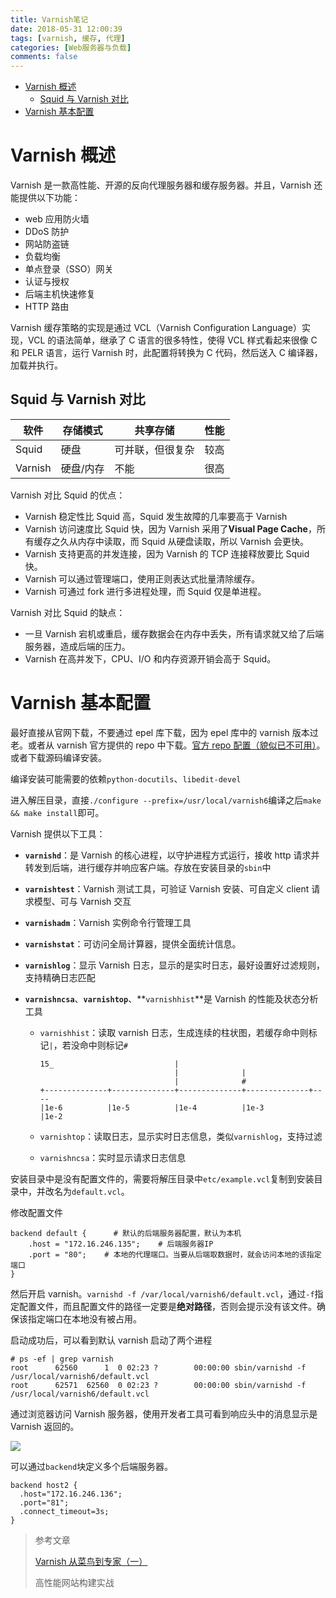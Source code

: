 ```yaml
---
title: Varnish笔记
date: 2018-05-31 12:00:39
tags: [varnish, 缓存, 代理]
categories: [Web服务器与负载]
comments: false
---
```


- [Varnish 概述](#varnish-概述)
  - [Squid 与 Varnish 对比](#squid-与-varnish-对比)
- [Varnish 基本配置](#varnish-基本配置)

<!--more-->


# Varnish 概述

Varnish 是一款高性能、开源的反向代理服务器和缓存服务器。并且，Varnish 还能提供以下功能：

- web 应用防火墙
- DDoS 防护
- 网站防盗链
- 负载均衡
- 单点登录（SSO）网关
- 认证与授权
- 后端主机快速修复
- HTTP 路由

Varnish 缓存策略的实现是通过 VCL（Varnish Configuration Language）实现，VCL 的语法简单，继承了 C 语言的很多特性，使得 VCL 样式看起来很像 C 和 PELR 语言，运行 Varnish 时，此配置将转换为 C 代码，然后送入 C 编译器，加载并执行。

## Squid 与 Varnish 对比

| 软件    | 存储模式  | 共享存储         | 性能 |
| ------- | --------- | ---------------- | ---- |
| Squid   | 硬盘      | 可并联，但很复杂 | 较高 |
| Varnish | 硬盘/内存 | 不能             | 很高 |

Varnish 对比 Squid 的优点：

- Varnish 稳定性比 Squid 高，Squid 发生故障的几率要高于 Varnish
- Varnish 访问速度比 Squid 快，因为 Varnish 采用了**Visual Page Cache**，所有缓存之久从内存中读取，而 Squid 从硬盘读取，所以 Varnish 会更快。
- Varnish 支持更高的并发连接，因为 Varnish 的 TCP 连接释放要比 Squid 快。
- Varnish 可以通过管理端口，使用正则表达式批量清除缓存。
- Varnish 可通过 fork 进行多进程处理，而 Squid 仅是单进程。

Varnish 对比 Squid 的缺点：

- 一旦 Varnish 宕机或重启，缓存数据会在内存中丢失，所有请求就又给了后端服务器，造成后端的压力。
- Varnish 在高并发下，CPU、I/O 和内存资源开销会高于 Squid。

# Varnish 基本配置

最好直接从官网下载，不要通过 epel 库下载，因为 epel 库中的 varnish 版本过老。或者从 varnish 官方提供的 repo 中下载。[官方 repo 配置（貌似已不可用）](https://packagecloud.io/varnishcache/varnish60/install#manual-rpm)。或者下载源码编译安装。

编译安装可能需要的依赖`python-docutils`、`libedit-devel`

进入解压目录，直接`./configure --prefix=/usr/local/varnish6`编译之后`make && make install`即可。

Varnish 提供以下工具：

- **`varnishd`**：是 Varnish 的核心进程，以守护进程方式运行，接收 http 请求并转发到后端，进行缓存并响应客户端。存放在安装目录的`sbin`中

- **`varnishtest`**：Varnish 测试工具，可验证 Varnish 安装、可自定义 client 请求模型、可与 Varnish 交互

- **`varnishadm`**：Varnish 实例命令行管理工具

- **`varnishstat`**：可访问全局计算器，提供全面统计信息。

- **`varnishlog`**：显示 Varnish 日志，显示的是实时日志，最好设置好过滤规则，支持精确日志匹配

- **`varnishncsa`**、**`varnishtop`**、**`varnishhist`**是 Varnish 的性能及状态分析工具

  - `varnishhist`：读取 varnish 日志，生成连续的柱状图，若缓存命中则标记`|`，若没命中则标记`#`

    ```
    15_                           |
                                  |              |
                                  |              #
    +--------------+--------------+--------------+--------------+----
    |1e-6          |1e-5          |1e-4          |1e-3          |1e-2
    ```

  - `varnishtop`：读取日志，显示实时日志信息，类似`varnishlog`，支持过滤

  - `varnishncsa`：实时显示请求日志信息

安装目录中是没有配置文件的，需要将解压目录中`etc/example.vcl`复制到安装目录中，并改名为`default.vcl`。

修改配置文件

```
backend default {      # 默认的后端服务器配置，默认为本机
    .host = "172.16.246.135";    # 后端服务器IP
    .port = "80";    # 本地的代理端口。当要从后端取数据时，就会访问本地的该指定端口
}
```

然后开启 varnish。`varnishd -f /var/local/varnish6/default.vcl`，通过`-f`指定配置文件，而且配置文件的路径一定要是**绝对路径**，否则会提示没有该文件。确保该指定端口在本地没有被占用。

启动成功后，可以看到默认 varnish 启动了两个进程

```
# ps -ef | grep varnish
root      62560      1  0 02:23 ?        00:00:00 sbin/varnishd -f /usr/local/varnish6/default.vcl
root      62571  62560  0 02:23 ?        00:00:00 sbin/varnishd -f /usr/local/varnish6/default.vcl
```

通过浏览器访问 Varnish 服务器，使用开发者工具可看到响应头中的消息显示是 Varnish 返回的。

![](https://cdn.jsdelivr.net/gh/serchaofan/picBed/blog/202202250255383.png)

可以通过`backend`块定义多个后端服务器。

```
backend host2 {
  .host="172.16.246.136";
  .port="81";
  .connect_timeout=3s;
}
```

> 参考文章
>
> [Varnish 从菜鸟到专家（一）](https://mp.weixin.qq.com/s?__biz=MzIyMDA1MzgyNw==&mid=2651970143&idx=1&sn=8117adafc988b11c2e43db95e1060571&chksm=8c349273bb431b65feb0c59cf9f940e103ba14806b811e80b68aa6d3ea150d8afdf7c48e18a7&mpshare=1&scene=23&srcid=0909L9lKHa2NEFTMf3W19eAv#rd)
>
> 高性能网站构建实战
